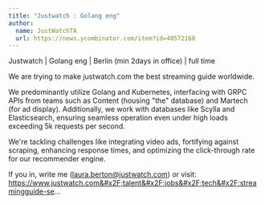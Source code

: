 ```yaml
---
title: "Justwatch : Golang eng"
author:
  name: JustWatchTA
  url: https://news.ycombinator.com/item?id=40572168
---
```

Justwatch | Golang eng | Berlin (min 2days in office) | full time

We are trying to make justwatch.com the best streaming guide worldwide.

We predominantly utilize Golang and Kubernetes, interfacing with GRPC APIs from teams such as Content (housing &quot;the&quot; database) and Martech (for ad display). Additionally, we work with databases like Scylla and Elasticsearch, ensuring seamless operation even under high loads exceeding 5k requests per second.

We&#x27;re tackling challenges like integrating video ads, fortifying against scraping, enhancing response times, and optimizing the click-through rate for our recommender engine.

If you in, write me (laura.berton@justwatch.com) or visit: <a href="https:&#x2F;&#x2F;www.justwatch.com&#x2F;talent&#x2F;jobs&#x2F;tech&#x2F;streamingguide-se" rel="nofollow">https:&#x2F;&#x2F;www.justwatch.com&#x2F;talent&#x2F;jobs&#x2F;tech&#x2F;streamingguide-se</a>...
